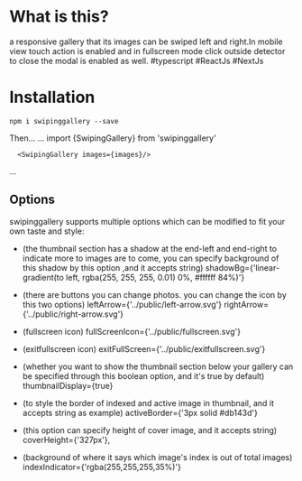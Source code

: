 # What is this?

a responsive gallery that its images can be swiped left and right.In mobile view touch action is enabled and in fullscreen mode click outside detector to close the modal is enabled as well.
#typescript #ReactJs #NextJs 

# Installation

`npm i swipinggallery --save`

Then...
...
import {SwipingGallery} from 'swipinggallery'

      <SwipingGallery images={images}/>

...

## Options

swipinggallery supports multiple options which can be modified to fit your own taste and style:
 
* (the thumbnail section has a shadow at the end-left and end-right to indicate more to images are to come, you can specify background of this shadow by this option ,and it accepts string) shadowBg={'linear-gradient(to left, rgba(255, 255, 255, 0.01) 0%, #ffffff 84%)'}

* (there are buttons you can change photos. you can change the icon by this two options) leftArrow={'../public/left-arrow.svg'}
  rightArrow={'../public/right-arrow.svg'}
  
* (fullscreen icon) fullScreenIcon={'../public/fullscreen.svg'}
  
* (exitfullscreen icon) exitFullScreen={'../public/exitfullscreen.svg'}
  
* (whether you want to show the thumbnail section below your gallery can be specified through this boolean option, and it's true by default) thumbnailDisplay={true}
  
* (to style the border of indexed and active image in thumbnail, and it accepts string as example) activeBorder={'3px solid #db143d'}
  
* (this option can specify height of cover image, and it accepts string) coverHeight={'327px'},
  
* (background of where it says which image's index is out of total images) indexIndicator={'rgba(255,255,255,35%)'}

